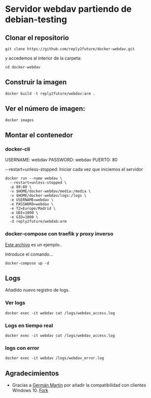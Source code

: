 # Servidor webdav partiendo de debian-testing

##  Clonar el repositorio

```
git clone https://github.com/reply2future/docker-webdav.git
```

y accedemos al interior de la carpeta:

```
cd docker-webdav
```

## Construir la imagen
```
docker build -t reply2future/webdav:arm .
```

## Ver el número de imagen:
```
docker images
```

## Montar el contenedor

### docker-cli
USERNAME: webdav
PASSWORD: webdav
PUERTO: 80

--restart=unless-stopped: Iniciar cada vez que iniciemos el servidor


```
docker run --name webdav \
  --restart=unless-stopped \
  -p 80:80 \
  -v $HOME/docker-webdav/media:/media \
  -v $HOME/docker-webdav/logs:/logs \
  -e USERNAME=webdav \
  -e PASSWORD=webdav \
  -e TZ=Europe/Madrid \
  -e UDI=1000 \
  -e GID=1000 \
  -d reply2future/webdab:arm
```

### docker-compose con traefik y proxy inverso

[Este archivo](/docker-compose.yml) es un ejemplo..

Introduce el comando...
```
docker-compose up -d
```


## Logs

Añadido nuevo registro de logs.

### Ver logs

```
docker exec -it webdav cat /logs/webdav_access.log
```

### Logs en tiempo real

```
docker exec -it webdav cat /logs/webdav_access.log
```



### logs con error
```
docker exec -it webdav /logs/webdav_error.log
```

## Agradecimientos
- Gracias a [Germán Martín](https://github.com/gmag11) por añadir la compatibilidad con clientes Windows 10. [Fork](https://github.com/gmag11/docker-webdav)


